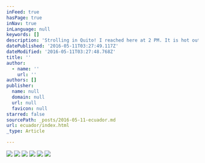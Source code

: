 ```yaml
---
inFeed: true
hasPage: true
inNav: true
inLanguage: null
keywords: []
description: 'Strolling in Quito! I reached here at 2 PM. It is hot out here. My definition of hot has changed a lot in last few years. To be precise, it is between 20 and 25 degrees Celcius. I took a taxi from airport to Quito. I got to witness the Mount Cotopaxi on the way. It looks huge. I wonder how is the view from its top. I am staying in Quito for two nights. People here are a bit reddish.'
datePublished: '2016-05-11T03:27:49.117Z'
dateModified: '2016-05-11T03:27:48.768Z'
title: ''
author:
  - name: ''
    url: ''
authors: []
publisher:
  name: null
  domain: null
  url: null
  favicon: null
starred: false
sourcePath: _posts/2016-05-11-ecuador.md
url: ecuador/index.html
_type: Article

---
```

![](https://s3-us-west-2.amazonaws.com/the-grid-img/p/dd57d3ff4306bbd9502265923ff3fb7ff844a982.jpg)
![](https://the-grid-user-content.s3-us-west-2.amazonaws.com/75f76c83-f1c4-4149-a551-752f22d12ada.jpg)
![](https://the-grid-user-content.s3-us-west-2.amazonaws.com/c77d20f6-bfce-41b0-8c35-196b0af9dd3b.jpg)
![](https://the-grid-user-content.s3-us-west-2.amazonaws.com/52197b00-23f3-4897-b3b9-cea9cd10dddd.jpg)
![](https://the-grid-user-content.s3-us-west-2.amazonaws.com/3fe6462c-577e-4deb-9352-eaec407ae0cd.jpg)
![](https://the-grid-user-content.s3-us-west-2.amazonaws.com/fac8cab6-a62f-484e-b4bc-0617ce0bad3e.jpg)